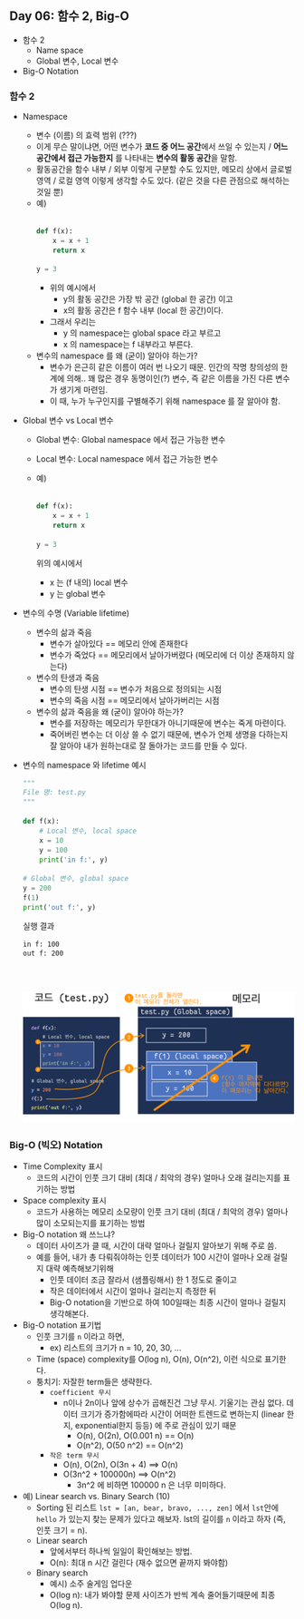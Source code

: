 ## Day 06: 함수 2, Big-O

- 함수 2
    - Name space
    - Global 변수, Local 변수
- Big-O Notation    



### 함수 2
- Namespace
    - 변수 (이름) 의 효력 범위 (???)
    - 이게 무슨 말이냐면, 어떤 변수가 **코드 중 어느 공간**에서 쓰일 수 있는지 / **어느 공간에서 접근 가능한지** 를 나타내는 **변수의 활동 공간**을 말함.
    - 활동공간을 함수 내부 / 외부 이렇게 구분할 수도 있지만, 메모리 상에서 글로벌 영역 / 로컬 영역 이렇게 생각할 수도 있다. (같은 것을 다른 관점으로 해석하는 것일 뿐)
    - 예)
        ```python
        
        def f(x):
            x = x + 1
            return x
        
        y = 3
        ```
        - 위의 예시에서
          - y의 활동 공간은 가장 밖 공간 (global 한 공간) 이고
          - x의 활동 공간은 f 함수 내부 (local 한 공간)이다.
        - 그래서 우리는
          - y 의 namespace는 global space 라고 부르고
          - x 의 namespace는 f 내부라고 부른다.
    - 변수의 namespace 를 왜 (굳이) 알아야 하는가?
        - 변수가 은근히 같은 이름이 여러 번 나오기 때문. 인간의 작명 창의성의 한계에 의해.. 꽤 많은 경우 동명이인(?) 변수, 즉 같은 이름을 가진 다른 변수가 생기게 마련임. 
        - 이 때, 누가 누구인지를 구별해주기 위해 namespace 를 잘 알아야 함.
- Global 변수 vs Local 변수
    - Global 변수: Global namespace 에서 접근 가능한 변수
    
    - Local 변수: Local namespace 에서 접근 가능한 변수
    
    - 예)
        ```python
        
        def f(x):
            x = x + 1
            return x
        
        y = 3
        ```
        위의 예시에서
        
        - x 는 (f 내의) local 변수
        - y 는 global 변수
- 변수의 수명 (Variable lifetime)
    - 변수의 삶과 죽음
        - 변수가 살아있다 == 메모리 안에 존재한다
        - 변수가 죽었다 == 메모리에서 날아가버렸다 (메모리에 더 이상 존재하지 않는다)
    - 변수의 탄생과 죽음
        - 변수의 탄생 시점 == 변수가 처음으로 정의되는 시점
        - 변수의 죽음 시점 == 메모리에서 날아가버리는 시점
    - 변수의 삶과 죽음을 왜 (굳이) 알아야 하는가?
        - 변수를 저장하는 메모리가 무한대가 아니기때문에 변수는 죽게 마련이다. 
        - 죽어버린 변수는 더 이상 쓸 수 없기 때문에, 변수가 언제 생명을 다하는지 잘 알아야 내가 원하는대로 잘 돌아가는 코드를 만들 수 있다.

- 변수의 namespace 와 lifetime 예시

  ```python
  """
  File 명: test.py
  """
  
  def f(x):
      # Local 변수, local space
      x = 10 
      y = 100
      print('in f:', y)
  
  # Global 변수, global space
  y = 200
  f(1)
  print('out f:', y)
  ```

  실행 결과

  ```
  in f: 100
  out f: 200
  ```

  <br><br>

  <img src="../fig/function.png" style="zoom:180%;" />

  

### Big-O (빅오) Notation
- Time Complexity 표시
    - 코드의 시간이 인풋 크기 대비 (최대 / 최악의 경우) 얼마나 오래 걸리는지를 표기하는 방법
- Space complexity 표시 
    - 코드가 사용하는 메모리 소모량이 인풋 크기 대비 (최대 / 최악의 경우) 얼마나 많이 소모되는지를 표기하는 방법
- Big-O notation 왜 쓰느냐?
    - 데이터 사이즈가 클 때, 시간이 대략 얼마나 걸릴지 알아보기 위해 주로 씀.
    - 예를 들어, 내가 총 다뤄줘야하는 인풋 데이터가 100 시간이 얼마나 오래 걸릴지 대략 예측해보기위해 
        - 인풋 데이터 조금 잘라서 (샘플링해서) 한 1 정도로 줄이고 
        - 작은 데이터에서 시간이 얼마나 걸리는지 측정한 뒤
        - Big-O notation을 기반으로 하여 100일때는 최종 시간이 얼마나 걸릴지 생각해본다.
- Big-O notation 표기법
    - 인풋 크기를 `n` 이라고 하면, 
        - ex) 리스트의 크기가 n = 10, 20, 30, ...
    - Time (space) complexity를 O(log n), O(n), O(n^2), 이런 식으로 표기한다.
    - 퉁치기: 자잘한 term들은 생략한다.
        - `coefficient 무시`
            - n이나 2n이나 앞에 상수가 곱해진건 그냥 무시. 기울기는 관심 없다. 데이터 크기가 증가함에따라 시간이 어떠한 트렌드로 변하는지 (linear 한지, exponential한지 등등) 에 주로 관심이 있기 때문
                - O(n), O(2n), O(0.001 n) == O(n)
                - O(n^2), O(50 n^2) == O(n^2)
        - `작은 term 무시`
            - O(n), O(2n), O(3n + 4) ==> O(n)
            - O(3n^2 + 100000n) ==> O(n^2)
                - 3n^2 에 비하면 100000 n 은 너무 미미하다.
- 예) Linear search vs. Binary Search (10)
    - Sorting 된 리스트 `lst = [an, bear, bravo, ..., zen]` 에서 `lst`안에 `hello` 가 있는지 찾는 문제가 있다고 해보자. lst의 길이를 `n` 이라고 하자 (즉, 인풋 크기 = n).
    - Linear search
        - 앞에서부터 하나씩 일일이 확인해보는 방법.
        - O(n): 최대 n 시간 걸린다 (재수 없으면 끝까지 봐야함)
    - Binary search
        - 예시) 소주 술게임 업다운
        - O(log n): 내가 봐야할 문제 사이즈가 반씩 계속 줄어들기때문에 최종 O(log n). 